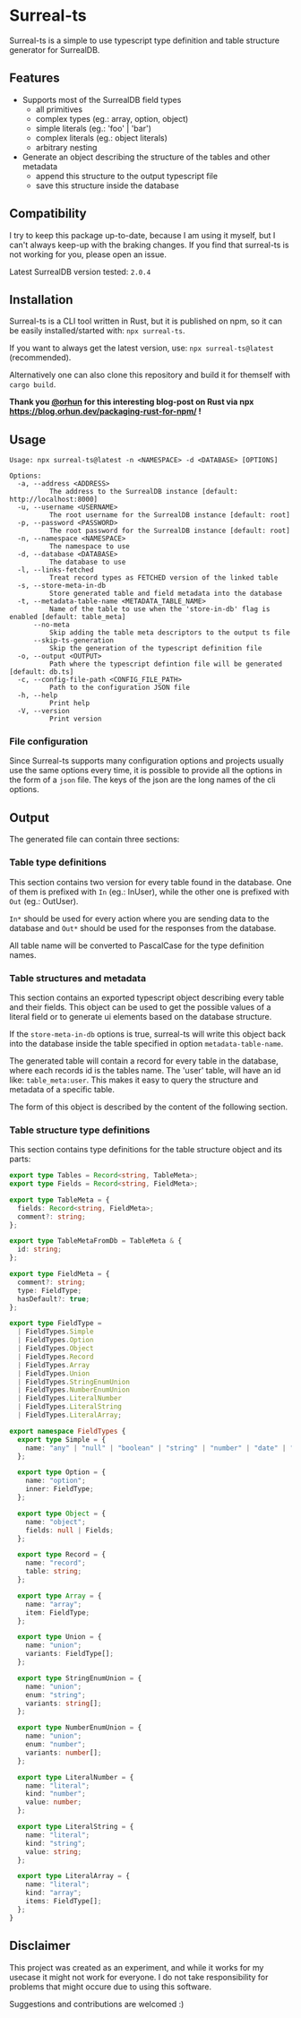 # Surreal-ts

Surreal-ts is a simple to use typescript type definition and table structure generator for SurrealDB.

## Features

- Supports most of the SurrealDB field types
  - all primitives
  - complex types (eg.: array, option, object)
  - simple literals (eg.: 'foo' | 'bar')
  - complex literals (eg.: object literals)
  - arbitrary nesting
- Generate an object describing the structure of the tables and other metadata
  - append this structure to the output typescript file
  - save this structure inside the database

## Compatibility

I try to keep this package up-to-date, because I am using it myself, but I can't always keep-up with the braking changes. If you find that surreal-ts is not working for you, please open an issue.

Latest SurrealDB version tested: `2.0.4`

## Installation

Surreal-ts is a CLI tool written in Rust, but it is published on npm, so it can be easily installed/started with: `npx surreal-ts`.

If you want to always get the latest version, use: `npx surreal-ts@latest` (recommended).

Alternatively one can also clone this repository and build it for themself with `cargo build`.

**Thank you [@orhun](https://github.com/orhun) for this interesting blog-post on Rust via npx https://blog.orhun.dev/packaging-rust-for-npm/ !**

## Usage

```
Usage: npx surreal-ts@latest -n <NAMESPACE> -d <DATABASE> [OPTIONS]

Options:
  -a, --address <ADDRESS>
          The address to the SurrealDB instance [default: http://localhost:8000]
  -u, --username <USERNAME>
          The root username for the SurrealDB instance [default: root]
  -p, --password <PASSWORD>
          The root password for the SurrealDB instance [default: root]
  -n, --namespace <NAMESPACE>
          The namespace to use
  -d, --database <DATABASE>
          The database to use
  -l, --links-fetched
          Treat record types as FETCHED version of the linked table
  -s, --store-meta-in-db
          Store generated table and field metadata into the database
  -t, --metadata-table-name <METADATA_TABLE_NAME>
          Name of the table to use when the 'store-in-db' flag is enabled [default: table_meta]
      --no-meta
          Skip adding the table meta descriptors to the output ts file
      --skip-ts-generation
          Skip the generation of the typescript definition file
  -o, --output <OUTPUT>
          Path where the typescript defintion file will be generated [default: db.ts]
  -c, --config-file-path <CONFIG_FILE_PATH>
          Path to the configuration JSON file
  -h, --help
          Print help
  -V, --version
          Print version
```

### File configuration

Since Surreal-ts supports many configuration options and projects usually use the same options every time, it is possible to provide all the options in the form of a `json` file. The keys of the json are the long names of the cli options.

## Output

The generated file can contain three sections:

### Table type definitions

This section contains two version for every table found in the database. One of them is prefixed with `In` (eg.: InUser), while the other one is prefixed with `Out` (eg.: OutUser).

`In*` should be used for every action where you are sending data to the database and `Out*` should be used for the responses from the database.

All table name will be converted to PascalCase for the type definition names.

### Table structures and metadata

This section contains an exported typescript object describing every table and their fields. This object can be used to get the possible values of a literal field or to generate ui elements based on the database structure.

If the `store-meta-in-db` options is true, surreal-ts will write this object back into the database inside the table specified in option `metadata-table-name`.

The generated table will contain a record for every table in the database, where each records id is the tables name. The 'user' table, will have an id like: `table_meta:user`. This makes it easy to query the structure and metadata of a specific table.

The form of this object is described by the content of the following section.

### Table structure type definitions

This section contains type definitions for the table structure object and its parts:

```ts
export type Tables = Record<string, TableMeta>;
export type Fields = Record<string, FieldMeta>;

export type TableMeta = {
  fields: Record<string, FieldMeta>;
  comment?: string;
};

export type TableMetaFromDb = TableMeta & {
  id: string;
};

export type FieldMeta = {
  comment?: string;
  type: FieldType;
  hasDefault?: true;
};

export type FieldType =
  | FieldTypes.Simple
  | FieldTypes.Option
  | FieldTypes.Object
  | FieldTypes.Record
  | FieldTypes.Array
  | FieldTypes.Union
  | FieldTypes.StringEnumUnion
  | FieldTypes.NumberEnumUnion
  | FieldTypes.LiteralNumber
  | FieldTypes.LiteralString
  | FieldTypes.LiteralArray;

export namespace FieldTypes {
  export type Simple = {
    name: "any" | "null" | "boolean" | "string" | "number" | "date" | "bytes";
  };

  export type Option = {
    name: "option";
    inner: FieldType;
  };

  export type Object = {
    name: "object";
    fields: null | Fields;
  };

  export type Record = {
    name: "record";
    table: string;
  };

  export type Array = {
    name: "array";
    item: FieldType;
  };

  export type Union = {
    name: "union";
    variants: FieldType[];
  };

  export type StringEnumUnion = {
    name: "union";
    enum: "string";
    variants: string[];
  };

  export type NumberEnumUnion = {
    name: "union";
    enum: "number";
    variants: number[];
  };

  export type LiteralNumber = {
    name: "literal";
    kind: "number";
    value: number;
  };

  export type LiteralString = {
    name: "literal";
    kind: "string";
    value: string;
  };

  export type LiteralArray = {
    name: "literal";
    kind: "array";
    items: FieldType[];
  };
}
```

## Disclaimer

This project was created as an experiment, and while it works for my usecase it might not work for everyone. I do not take responsibility for problems that might occure due to using this software.

Suggestions and contributions are welcomed :)
